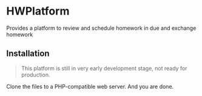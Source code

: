 # HWPlatform
Provides a platform to review and schedule homework in due and exchange homework

## Installation
>This platform is still in very early development stage, not ready for production.

Clone the files to a PHP-compatible web server. And you are done. 